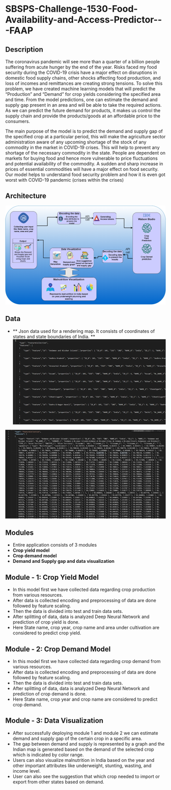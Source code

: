 # SBSPS-Challenge-1530-Food-Availability-and-Access-Predictor---FAAP

## Description
The coronavirus pandemic will see more than a quarter of a billion people suffering from acute hunger by the end of the year. Risks faced my food security during the COVID-19 crisis have a major effect on disruptions in domestic food supply chains, other shocks affecting food production, and loss of incomes and remittances are creating strong tensions.
To solve this problem, we have created machine learning models that will predict the “Production” and “Demand” for crop yields considering the specified area and time. From the model predictions, one can estimate the demand and supply gap present in an area and will be able to take the required actions. As we can predict the future demand for products, it makes us control the supply chain and provide the products/goods at an affordable price to the consumers.

The main purpose of the model is to predict the demand and supply gap of the specified crop at a particular period, this will make the agriculture sector administration aware of any upcoming shortage of the stock of any commodity in the market in COVID-19 crises. This will help to prevent any shortage of the necessary commodity in the state.
People are dependent on markets for buying food and hence more vulnerable to price fluctuations and potential availability of the commodity. A sudden and sharp increase in prices of essential commodities will have a major effect on food security. Our model helps to understand food security problem and how it is even got worst with COVID-19 pandemic (crises within the crises)

## Architecture
![Architecture of Application](https://github.com/SmartPracticeschool/SBSPS-Challenge-1530-Food-Availability-and-Access-Predictor---FAAP/blob/master/images/architecture.png)

## Data 
* ** Json data used for a rendering map. It consists of coordinates of states and state boundaries of India. **
![Json data 1](https://github.com/SmartPracticeschool/SBSPS-Challenge-1530-Food-Availability-and-Access-Predictor---FAAP/blob/master/images/jsondata.png)

![Json data 2](https://github.com/SmartPracticeschool/SBSPS-Challenge-1530-Food-Availability-and-Access-Predictor---FAAP/blob/master/images/jsondata1.png)
## Modules
* Entire application consists of 3 modules
* **Crop yield model**
* **Crop demand model**
* **Demand and Supply gap and data visualization**
## Module - 1: Crop Yield Model
* In this model first we have collected data regarding crop production from various resources. 
* After data is collected encoding and preprocessing of data are done followed by feature scaling.
* Then the data is divided into test and train data sets.
* After splitting of data, data is analyzed Deep Neural Network and prediction of crop yield is done.
* Here State name, crop year, crop name and area under cultivation are considered to predict crop yield.
## Module - 2: Crop Demand Model
* In this model first we have collected data regarding crop demand from various resources. 
* After data is collected encoding and preprocessing of data are done followed by feature scaling.
* Then the data is divided into test and train data sets.
* After splitting of data, data is analyzed Deep Neural Network and prediction of crop demand is done.
* Here State name, crop year and crop name are considered to predict crop demand.
## Module - 3: Data Visualization
* After successfully deploying module 1 and module 2 we can estimate demand and supply gap of the certain crop in a specific area.
* The gap between demand and supply is represented by a graph and the Indian map is generated based on the demand of the selected crop which is indicated by color range.
* Users can also visualize malnutrition in India based on the year and other important attributes like underweight, stunting, wasting, and income level.
* User can also see the suggestion that which crop needed to import or export from other states based on demand.
